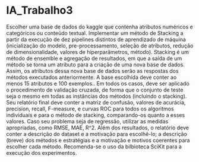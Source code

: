 # IA_Trabalho3
Escolher uma base de dados do kaggle que contenha atributos numéricos e categóricos ou conteúdo textual. Implementar um método de Stacking a partir da execução de dez pipelines distintos de aprendizado de máquina (inicialização do modelo, pre-processamento, seleção de atributos, redução de dimensionalidade, valores de hiperparâmetros, método). Stacking é um método de ensemble e agregação de resultados, em que a saída de um método se torna um atributo para a criação de uma nova base de dados. Assim, os atributos dessa nova base de dados serão as respostas dos métodos executados anteriormente. A base escolhida deve conter  ao menos 15 atributos e 100 exemplos.. Em todos os casos, deve ser aplicado o procedimento de validação cruzada, de forma que o conjunto de teste seja o mesmo em todas as instâncias dos métodos (incluindo o stacking). Seu relatório final deve conter a matriz de confusão, valores de acurácia, precision, recall, F-measure, e curvas ROC para todos os algoritmos individuais e para o método de stacking, comparando-os quanto a esses valores. Caso seu problema seja de regressão, utilizar as medidas apropriadas, como RMSE, MAE, R^2. Além dos resultados, o relatório deve conter a descrição do dataset e a motivação para escolhê-lo; a descrição (breve) dos métodos e estratégias e a motivação e motivos coerentes para escolher cada método. Recomenda-se o uso da bilbioteca SciKit para a execução dos experimentos. 
